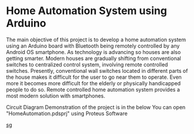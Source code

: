 # Home Automation System using Arduino

The main objective of this project is to develop a home automation system using an Arduino board with Bluetooth being remotely controlled by any Android OS smartphone. As technology is advancing so houses are also getting smarter. Modern houses are gradually shifting from conventional switches to centralized control system, involving remote controlled switches. Presently, conventional wall switches located in different parts of the house makes it difficult for the user to go near them to operate. Even more it becomes more difficult for the elderly or physically handicapped people to do so. Remote controlled home automation system provides a most modern solution with smartphones.

Circuit Diagram Demonstration of the project is in the below
You can open "HomeAutomation.pdsprj" using Proteus Software

<a href = "https://drive.google.com/file/d/1SWIrm_AnceqFGnjEivd9t4nqTfuMy9pQ/view?usp=sharing" >
 
  sg
